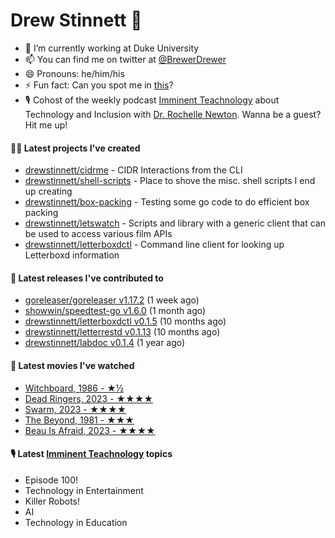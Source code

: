 
# Drew Stinnett 👋

- 🔭 I’m currently working at Duke University
- 📫 You can find me on twitter at [@BrewerDrewer](https://twitter.com/BrewerDrewer)
- 😄 Pronouns: he/him/his
- ⚡ Fun fact: Can you spot me in [this](https://www.youtube.com/watch?v=oL9WnB0qHBA)?
- 🎙 Cohost of the weekly podcast [Imminent Teachnology](https://podcast.imminentteachnology.com/) about Technology and Inclusion with [Dr. Rochelle Newton](https://www.linkedin.com/in/drrochellenewton/). Wanna be a guest? Hit me up!

#### 👨‍💻 Latest projects I've created
- [drewstinnett/cidrme](https://github.com/drewstinnett/cidrme) - CIDR Interactions from the CLI
- [drewstinnett/shell-scripts](https://github.com/drewstinnett/shell-scripts) - Place to shove the misc. shell scripts I end up creating
- [drewstinnett/box-packing](https://github.com/drewstinnett/box-packing) - Testing some go code to do efficient box packing
- [drewstinnett/letswatch](https://github.com/drewstinnett/letswatch) - Scripts and library with a generic client that can be used to access various film APIs
- [drewstinnett/letterboxdctl](https://github.com/drewstinnett/letterboxdctl) - Command line client for looking up Letterboxd information

#### 🚀 Latest releases I've contributed to
- [goreleaser/goreleaser v1.17.2](https://github.com/goreleaser/goreleaser/releases/tag/v1.17.2) (1 week ago)
- [showwin/speedtest-go v1.6.0](https://github.com/showwin/speedtest-go/releases/tag/v1.6.0) (1 month ago)
- [drewstinnett/letterboxdctl v0.1.5](https://github.com/drewstinnett/letterboxdctl/releases/tag/v0.1.5) (10 months ago)
- [drewstinnett/letterrestd v0.1.13](https://github.com/drewstinnett/letterrestd/releases/tag/v0.1.13) (10 months ago)
- [drewstinnett/labdoc v0.1.4](https://github.com/drewstinnett/labdoc/releases/tag/v0.1.4) (1 year ago)

#### 🍿 Latest movies I've watched
- [Witchboard, 1986 - ★½](https://letterboxd.com/mondodrew/film/witchboard/1/)
- [Dead Ringers, 2023 - ★★★★](https://letterboxd.com/mondodrew/film/dead-ringers-2023/)
- [Swarm, 2023 - ★★★★](https://letterboxd.com/mondodrew/film/swarm-2023-1/)
- [The Beyond, 1981 - ★★★](https://letterboxd.com/mondodrew/film/the-beyond/)
- [Beau Is Afraid, 2023 - ★★★★](https://letterboxd.com/mondodrew/film/beau-is-afraid/)

#### 🎙 Latest [Imminent Teachnology](https://podcast.imminentteachnology.com/) topics
- Episode 100!
- Technology in Entertainment
- Killer Robots!
- AI
- Technology in Education
